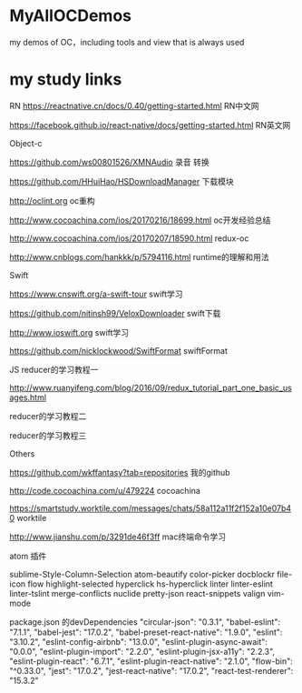 # MyAllOCDemos
my demos of OC，including tools and view that is always used


# my study links

RN
https://reactnative.cn/docs/0.40/getting-started.html   RN中文网

https://facebook.github.io/react-native/docs/getting-started.html  RN英文网



Object-c

https://github.com/ws00801526/XMNAudio  录音 转换

https://github.com/HHuiHao/HSDownloadManager  下载模块

http://oclint.org   oc重构

http://www.cocoachina.com/ios/20170216/18699.html  oc开发经验总结

http://www.cocoachina.com/ios/20170207/18590.html redux-oc

http://www.cnblogs.com/hankkk/p/5794116.html   runtime的理解和用法



Swift

https://www.cnswift.org/a-swift-tour  swift学习

https://github.com/nitinsh99/VeloxDownloader  swift下载

http://www.ioswift.org   swift学习

https://github.com/nicklockwood/SwiftFormat  swiftFormat


JS
reducer的学习教程一

http://www.ruanyifeng.com/blog/2016/09/redux_tutorial_part_one_basic_usages.html  

reducer的学习教程二

reducer的学习教程三


Others

https://github.com/wkffantasy?tab=repositories   我的github

http://code.cocoachina.com/u/479224  cocoachina

https://smartstudy.worktile.com/messages/chats/58a112a11f2f152a10e07b40    worktile

http://www.jianshu.com/p/3291de46f3ff  mac终端命令学习

atom 插件

sublime-Style-Column-Selection
atom-beautify
color-picker
docblockr
file-icon
flow
highlight-selected
hyperclick
hs-hyperclick
linter
linter-eslint
linter-tslint
merge-conflicts
nuclide
pretty-json
react-snippets
valign
vim-mode



package.json 的devDependencies
"circular-json": "0.3.1",
"babel-eslint": "7.1.1",
"babel-jest": "17.0.2",
"babel-preset-react-native": "1.9.0",
"eslint": "3.10.2",
"eslint-config-airbnb": "13.0.0",
"eslint-plugin-async-await": "0.0.0",
"eslint-plugin-import": "2.2.0",
"eslint-plugin-jsx-a11y": "2.2.3",
"eslint-plugin-react": "6.7.1",
"eslint-plugin-react-native": "2.1.0",
"flow-bin": "^0.33.0",
"jest": "17.0.2",
"jest-react-native": "17.0.2",
"react-test-renderer": "15.3.2"

